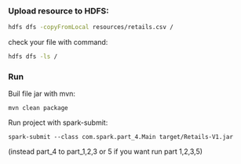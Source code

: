 ### Upload resource to HDFS: 

```bash
hdfs dfs -copyFromLocal resources/retails.csv /

```

check your file with command: 

```bash
hdfs dfs -ls /

```

### Run 

Buil file jar with mvn: 
```
mvn clean package
```

Run project with spark-submit: 
```
spark-submit --class com.spark.part_4.Main target/Retails-V1.jar
```

(instead part_4 to part_1,2,3 or 5 if you want run part 1,2,3,5)
